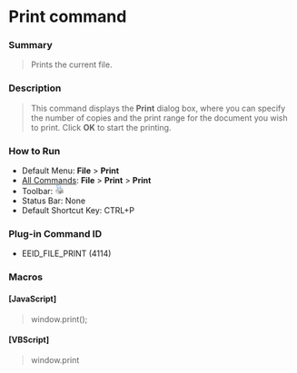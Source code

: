 # Print command

### Summary

> Prints the current file.

### Description

> This command displays the **Print** dialog box, where you can specify
> the number of copies and the print range for the document you wish to print.
> Click **OK** to
> start the printing.

### How to Run

- Default Menu: **File** \> **Print**
- [All Commands](../tools/all_commands): **File** \> **Print** \> **Print**
- Toolbar: ![](../../images/fileprint.gif)
- Status Bar: None
- Default Shortcut Key: CTRL+P

### Plug-in Command ID

- EEID\_FILE\_PRINT (4114)

### Macros

#### \[JavaScript\]

> window.print();

#### \[VBScript\]

> window.print
